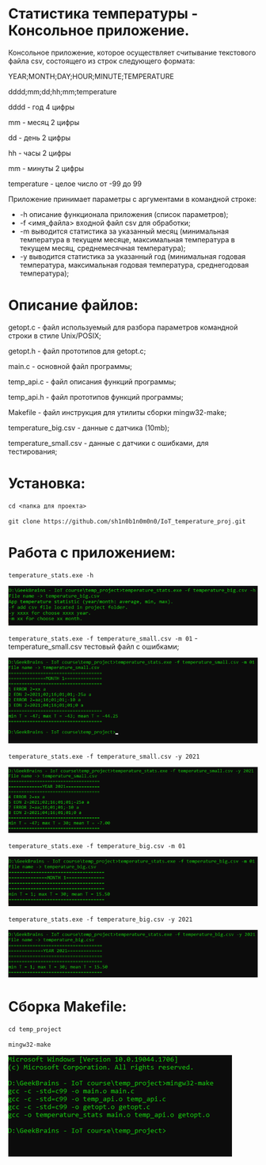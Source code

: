 Статистика температуры - Консольное приложение.
=======================
Консольное приложение, которое
осуществляет считывание текстового файла csv, состоящего из
строк следующего формата:

YEAR;MONTH;DAY;HOUR;MINUTE;TEMPERATURE

dddd;mm;dd;hh;mm;temperature 

dddd - год 4 цифры

mm - месяц 2 цифры

dd - день 2 цифры

hh - часы 2 цифры

mm - минуты 2 цифры

temperature - целое число от -99 до 99

Приложение принимает параметры с аргументами в командной строке:
-	-h описание функционала приложения (список параметров);
-	-f <имя_файла> входной файл csv для обработки;
-	-m <mm> выводится статистика за указанный месяц (минимальная температура в текущем месяце, максимальная температура в текущем месяц, среднемесячная температура);
-	-y <yyyy> выводится статистика за указанный год (минимальная годовая температура, максимальная годовая температура, среднегодовая температура);
  
Описание файлов:
=======================
getopt.c - файл используемый для разбора параметров командной строки в стиле Unix/POSIX;
  
getopt.h - файл прототипов для getopt.c;
  
main.c - основной файл программы;
  
temp_api.c - файл описания функций программы;
  
temp_api.h - файл прототипов функций программы;
  
Makefile - файл инструкция для утилиты сборки mingw32-make;
  
temperature_big.csv - данные с датчика (10mb); 

temperature_small.csv - данные с датчики с ошибками, для тестирования;
  
  
Установка:
=======================
`cd <папка для проекта>`
  
`git clone https://github.com/sh1n0b1n0m0n0/IoT_temperature_proj.git`

Работа с приложением:
======================= 
`temperature_stats.exe -h`
  
![](https://github.com/sh1n0b1n0m0n0/IoT_temperature_stats/blob/master/6.png)
  
`temperature_stats.exe -f temperature_small.csv -m 01` - temperature_small.csv тестовый файл с ошибками;
  
![](https://github.com/sh1n0b1n0m0n0/IoT_temperature_stats/blob/master/2.png)
  
`temperature_stats.exe -f temperature_small.csv -y 2021`

![](https://github.com/sh1n0b1n0m0n0/IoT_temperature_stats/blob/master/3.png)
  
`temperature_stats.exe -f temperature_big.csv -m 01`
  
![](https://github.com/sh1n0b1n0m0n0/IoT_temperature_stats/blob/master/5.png)
  
`temperature_stats.exe -f temperature_big.csv -y 2021`

![](https://github.com/sh1n0b1n0m0n0/IoT_temperature_stats/blob/master/4.png)
  
Сборка Makefile:
======================= 
`cd temp_project`
  
`mingw32-make`
  
![](https://github.com/sh1n0b1n0m0n0/IoT_temperature_stats/blob/master/1.png)
